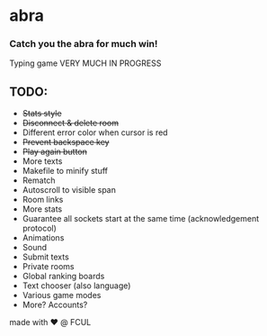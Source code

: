 # abra

### Catch you the abra for much win!

Typing game VERY MUCH IN PROGRESS

## TODO:
 * ~~Stats style~~
 * ~~Disconnect & delete room~~
 * Different error color when cursor is red
 * ~~Prevent backspace key~~
 * ~~Play again button~~
 * More texts
 * Makefile to minify stuff
 * Rematch 
 * Autoscroll to visible span
 * Room links
 * More stats
 * Guarantee all sockets start at the same time (acknowledgement protocol)
 * Animations
 * Sound
 * Submit texts
 * Private rooms
 * Global ranking boards
 * Text chooser (also language)
 * Various game modes
 * More? Accounts?

made with :heart: @ FCUL
